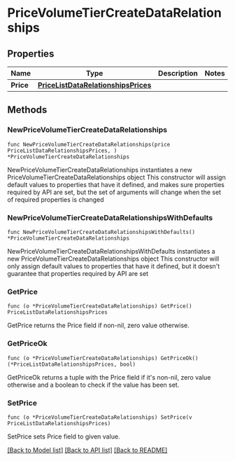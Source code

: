 # PriceVolumeTierCreateDataRelationships

## Properties

Name | Type | Description | Notes
------------ | ------------- | ------------- | -------------
**Price** | [**PriceListDataRelationshipsPrices**](PriceListDataRelationshipsPrices.md) |  | 

## Methods

### NewPriceVolumeTierCreateDataRelationships

`func NewPriceVolumeTierCreateDataRelationships(price PriceListDataRelationshipsPrices, ) *PriceVolumeTierCreateDataRelationships`

NewPriceVolumeTierCreateDataRelationships instantiates a new PriceVolumeTierCreateDataRelationships object
This constructor will assign default values to properties that have it defined,
and makes sure properties required by API are set, but the set of arguments
will change when the set of required properties is changed

### NewPriceVolumeTierCreateDataRelationshipsWithDefaults

`func NewPriceVolumeTierCreateDataRelationshipsWithDefaults() *PriceVolumeTierCreateDataRelationships`

NewPriceVolumeTierCreateDataRelationshipsWithDefaults instantiates a new PriceVolumeTierCreateDataRelationships object
This constructor will only assign default values to properties that have it defined,
but it doesn't guarantee that properties required by API are set

### GetPrice

`func (o *PriceVolumeTierCreateDataRelationships) GetPrice() PriceListDataRelationshipsPrices`

GetPrice returns the Price field if non-nil, zero value otherwise.

### GetPriceOk

`func (o *PriceVolumeTierCreateDataRelationships) GetPriceOk() (*PriceListDataRelationshipsPrices, bool)`

GetPriceOk returns a tuple with the Price field if it's non-nil, zero value otherwise
and a boolean to check if the value has been set.

### SetPrice

`func (o *PriceVolumeTierCreateDataRelationships) SetPrice(v PriceListDataRelationshipsPrices)`

SetPrice sets Price field to given value.



[[Back to Model list]](../README.md#documentation-for-models) [[Back to API list]](../README.md#documentation-for-api-endpoints) [[Back to README]](../README.md)


